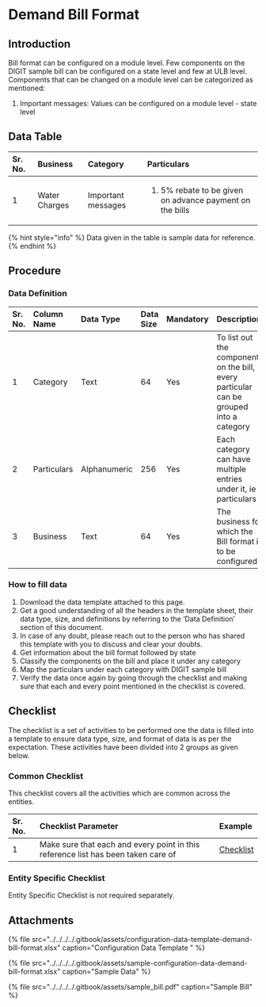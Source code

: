 # Demand Bill Format

## Introduction

Bill format can be configured on a module level. Few components on the DIGIT sample bill can be configured on a state level and few at ULB level. Components that can be changed on a module level can be categorized as mentioned:

1. Important messages: Values can be configured on a module level - state level

## Data Table

<table>
  <thead>
    <tr>
      <th style="text-align:left">Sr. No.</th>
      <th style="text-align:left">Business</th>
      <th style="text-align:left">Category</th>
      <th style="text-align:left">Particulars</th>
    </tr>
  </thead>
  <tbody>
    <tr>
      <td style="text-align:left">1</td>
      <td style="text-align:left">Water Charges</td>
      <td style="text-align:left">Important messages</td>
      <td style="text-align:left">
        <ol>
          <li>5% rebate to be given on advance payment on the bills</li>
        </ol>
      </td>
    </tr>
  </tbody>
</table>

{% hint style="info" %}
Data given in the table is sample data for reference.
{% endhint %}

## Procedure

### Data Definition

| Sr. No. | Column Name | Data Type | Data Size | Mandatory | Description |
| :--- | :--- | :--- | :--- | :--- | :--- |
| 1 | Category | Text | 64 | Yes | To list out the components on the bill, every particular can be grouped into a category |
| 2 | Particulars | Alphanumeric | 256 | Yes | Each category can have multiple entries under it, ie particulars |
| 3 | Business | Text | 64 | Yes | The business for which the Bill format is to be configured |

### How to fill data

1. Download the data template attached to this page.
2. Get a good understanding of all the headers in the template sheet, their data type, size, and definitions by referring to the ‘Data Definition’ section of this document.
3. In case of any doubt, please reach out to the person who has shared this template with you to discuss and clear your doubts.
4. Get information about the bill format followed by state
5. Classify the components on the bill and place it under any category
6. Map the particulars under each category with DIGIT sample bill
7. Verify the data once again by going through the checklist and making sure that each and every point mentioned in the checklist is covered.

## Checklist

The checklist is a set of activities to be performed one the data is filled into a template to ensure data type, size, and format of data is as per the expectation. These activities have been divided into 2 groups as given below.

### Common Checklist

This checklist covers all the activities which are common across the entities.

| Sr. No. | Checklist Parameter | Example |
| :--- | :--- | :--- |
| 1 | Make sure that each and every point in this reference list has been taken care of | [Checklist](../common-config/checklist.md) |

### Entity Specific Checklist

Entity Specific Checklist is not required separately.

## Attachments

{% file src="../../../../.gitbook/assets/configuration-data-template-demand-bill-format.xlsx" caption="Configuration Data Template " %}

{% file src="../../../../.gitbook/assets/sample-configuration-data-demand-bill-format.xlsx" caption="Sample Data" %}

{% file src="../../../../.gitbook/assets/sample\_bill.pdf" caption="Sample Bill" %}

